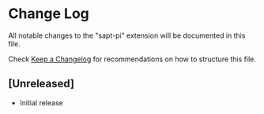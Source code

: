 # Change Log

All notable changes to the "sapt-pi" extension will be documented in this file.

Check [Keep a Changelog](http://keepachangelog.com/) for recommendations on how to structure this file.

## [Unreleased]

- Initial release
